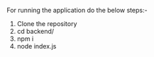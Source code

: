 For running the application do the below steps:-
1. Clone the repository
2. cd backend/
3. npm i
4. node index.js
